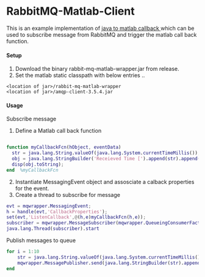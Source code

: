 # RabbitMQ-Matlab-Client

This is an example implementation of [java to matlab callback ](http://undocumentedmatlab.com/blog/matlab-callbacks-for-java-events "Title") which can be used to subscribe message from RabbitMQ and trigger the matlab call back function.


#### Setup

1. Download the binary rabbit-mq-matlab-wrapper.jar from release. 
2. Set the matlab static classpath with below entries
..
```
<location of jar>/rabbit-mq-matlab-wrapper
<location of jar>/amqp-client-3.5.4.jar
```

#### Usage

Subscribe message 

1. Define a Matlab call back function 

```Matlab

function myCallbackFcn(hObject, eventData)
  str = java.lang.String.valueOf(java.lang.System.currentTimeMillis());
  obj = java.lang.StringBuilder('Receieved Time [').append(str).append(']').append(eventData.message);
  disp(obj.toString);
end  %myCallbackFcn
```

2. Instantiate MessagingEvent object and assosciate a calback properties for the event.
3. Create a thread to subscribe for message

```Matlab
evt = mqwrapper.MessagingEvent;
h = handle(evt,'CallbackProperties');
set(evt,'ListenCallback',@(h,e)myCallbackFcn(h,e));
subscriber = mqwrapper.MessageSubscriber(mqwrapper.QueueingConsumerFactory.getConsumer('epoch-echoer', 'localhost'),evt);
java.lang.Thread(subscriber).start

```

Publish messages to queue

```Matlab
for i = 1:10
	str = java.lang.String.valueOf(java.lang.System.currentTimeMillis());
	mqwrapper.MessagePublisher.send(java.lang.StringBuilder(str).append(' message ').toString(),'epoch-echoer','localhost');
end
```
